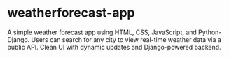 # weatherforecast-app
A simple weather forecast app using HTML, CSS, JavaScript, and Python-Django. Users can search for any city to view real-time weather data via a public API. Clean UI with dynamic updates and Django-powered backend.

